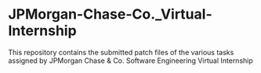 # JPMorgan-Chase-Co._Virtual-Internship
This repository contains the submitted patch files of the various tasks assigned by JPMorgan Chase & Co. Software Engineering Virtual Internship
